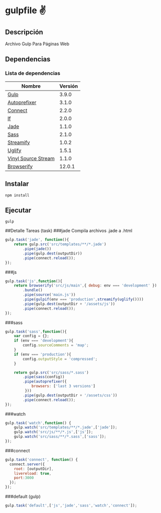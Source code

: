 # gulpfile :v:

## Descripción
Archivo Gulp Para Páginas Web

## Dependencias
### Lista de dependencias
| Nombre                                                                   | Versión |
| ------------------------------------------------------------------------ | ------- |
| [Gulp](https://www.npmjs.com/package/gulp)                               | 3.9.0   |
| [Autoprefixer](https://www.npmjs.com/package/gulp-autoprefixer)          | 3.1.0   |
| [Connect](https://www.npmjs.com/package/gulp-connect)                    | 2.2.0   |
| [If](https://www.npmjs.com/package/gulp-if)                              | 2.0.0   |
| [Jade](https://www.npmjs.com/package/gulp-jade)                          | 1.1.0   |
| [Sass](https://www.npmjs.com/package/gulp-sass)                          | 2.1.0   |
| [Streamify](https://www.npmjs.com/package/gulp-streamify)                | 1.0.2   |
| [Uglify](https://www.npmjs.com/package/gulp-uglify)                      | 1.5.1   |
| [Vinyl Source Stream](https://www.npmjs.com/package/vinyl-source-stream) | 1.1.0   |
| [Browserify](https://www.npmjs.com/package/browserify)                   | 12.0.1  |

## Instalar
```
npm install
```

## Ejecutar
```
gulp
```

##Detalle Tareas (task)
###jade
Compila archivos .jade a .html
```javascript
gulp.task('jade', function(){
    return gulp.src('src/templates/**/*.jade')
        .pipe(jade())
        .pipe(gulp.dest(outputDir))
        .pipe(connect.reload());
});
```

###js
```javascript
gulp.task('js',function(){
    return browserify('src/js/main',{ debug: env === 'development' })
        .bundle()
        .pipe(source('main.js'))
        .pipe(gulpif(env === 'production',streamify(uglify())))
        .pipe(gulp.dest(outputDir + '/assets/js'))
        .pipe(connect.reload());
});
```

###sass
```javascript
gulp.task('sass',function(){
    var config = {};
    if (env === 'development'){
        config.sourceComments = 'map';
    }
    if (env === 'production'){
        config.outputStyle = 'compressed';
    }

    return gulp.src('src/sass/*.sass')
        .pipe(sass(config))
        .pipe(autoprefixer({
            browsers: ['last 3 versions']
         }))
        .pipe(gulp.dest(outputDir + '/assets/css'))
        .pipe(connect.reload());
});
```

###watch
```javascript
gulp.task('watch',function() {
    gulp.watch('src/templates/**/*.jade',['jade']);
    gulp.watch('src/js/**/*.js',['js']);
    gulp.watch('src/sass/**/*.sass',['sass']);
});
```

###connect
```javascript
gulp.task('connect', function() {
  connect.server({
    root: [outputDir],
    livereload: true,
    port:3000
  });
});
```
###default (gulp)
```javascript
gulp.task('default',['js','jade','sass','watch','connect']);
```
